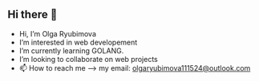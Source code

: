 ## Hi there 👋

-  Hi, I’m Olga Ryubimova
-  I’m interested in web developement
-  I’m currently learning GOLANG.
-  I’m looking to collaborate on web projects
- 📫 How to reach me --> my email: olgaryubimova111524@outlook.com

<!--
**olgaryubimova111524/olgaryubimova111524** is a ✨ _special_ ✨ repository because its `README.md` (this file) appears on your GitHub profile.

Here are some ideas to get you started:

- 🔭 I’m currently working on ...
- 🌱 I’m currently learning ...
- 👯 I’m looking to collaborate on ...
- 🤔 I’m looking for help with ...
- 💬 Ask me about ...
- 📫 How to reach me: ...
- 😄 Pronouns: ...
- ⚡ Fun fact: ...
-->
